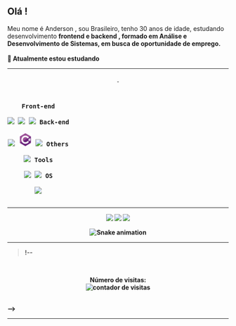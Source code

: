 ## Olá !

<p align="left">Meu nome é Anderson , sou Brasileiro, tenho 30 anos de idade, estudando desenvolvimento <strong>frontend e backend , formado em Análise e Desenvolvimento de Sistemas, em busca de oportunidade de emprego. <br> <br>
🔭 Atualmente estou estudando

</p>

<hr>

<p align="center">
  <p align="center">
    <a href="https://lumaypublicidade.com/#contato">
      <img height="175vw" alt="" src="https://github-readme-stats.vercel.app/api?username=ornelas91&show_icons=true&theme=ocean_dark&include_all_commits=true&count_private=true"/>
      <img height="175vw" alt="" src="https://github-readme-stats.vercel.app/api/top-langs/?username=ornelas91&layout=compact&langs_count=7&bg_color=5,511,115&text_color=CCF&title_color=FCF" />
    </a>
  </p>
  
</p>

<br>

<p style="display: inline-block;" align="center">
  <kbd>
    <kbd>Front-end</kbd>
    <br>
    <br>
    <img width="30px" src="https://cdn.jsdelivr.net/gh/devicons/devicon/icons/html5/html5-original.svg" /> 
    <img width="30px" src="https://cdn.jsdelivr.net/gh/devicons/devicon/icons/css3/css3-plain.svg" /> 
   <!--    <img width="30px" src="https://cdn.jsdelivr.net/gh/devicons/devicon/icons/sass/sass-original.svg" /> -->
    <img width="30px" src="https://cdn.jsdelivr.net/gh/devicons/devicon/icons/javascript/javascript-original.svg" />
  <!--     <img width="30px" src="https://cdn.jsdelivr.net/gh/devicons/devicon/icons/jquery/jquery-original.svg" /> -->
  </kbd>
  <kbd>
    <kbd>Back-end</kbd>
    <br>
    <br>
    <img width="30px" src="https://cdn.jsdelivr.net/gh/devicons/devicon/icons/php/php-original.svg" />
    <img width="30px" src="https://raw.githubusercontent.com/devicons/devicon/master/icons/csharp/csharp-original.svg">
    <img width="30px" src="https://cdn.jsdelivr.net/gh/devicons/devicon/icons/python/python-original.svg" />
  <!--    <img width="30px" src="https://cdn.jsdelivr.net/gh/devicons/devicon/icons/composer/composer-original.svg" />
    <img width="30px" src="https://cdn.jsdelivr.net/gh/devicons/devicon/icons/typescript/typescript-original.svg" />
    <img width="30px" src="https://cdn.jsdelivr.net/gh/devicons/devicon/icons/nodejs/nodejs-original.svg" />
    <img width="30px" src="https://cdn.jsdelivr.net/gh/devicons/devicon/icons/mysql/mysql-plain.svg" />
    <img width="30px" src="./laravel-2.svg" />
    <img width="30px" src="https://cdn.jsdelivr.net/gh/devicons/devicon/icons/ruby/ruby-original.svg" />
    <img width="30px" src="https://cdn.jsdelivr.net/gh/devicons/devicon/icons/rails/rails-original-wordmark.svg" /> -->
  </kbd>
  <kbd>
  <kbd>Others</kbd>
    <br>
    <br> 
    <img width="30px" src="https://cdn-icons-png.flaticon.com/512/25/25231.png" />
  </kbd>
  <kbd>
    <kbd>Tools</kbd>
    <br>
    <br>
    <img width="30px" src="https://cdn.jsdelivr.net/gh/devicons/devicon/icons/vscode/vscode-original.svg" />
    <img width="30px" src="https://upload.wikimedia.org/wikipedia/commons/thumb/3/3f/Git_icon.svg/1200px-Git_icon.svg.png" />
  </kbd>
  <kbd>
    <kbd>OS</kbd>
    <br>
    <br>
    <img width="30px" src="https://www.svgrepo.com/show/303223/microsoft-windows-22-logo.svg" />
  </kbd>
</p>
<hr>

<!--
<div style="display: inline_block"><br>
  <img align="center" alt="ornelas91-Js" height="30" width="40" src="https://raw.githubusercontent.com/devicons/devicon/master/icons/javascript/javascript-plain.svg">
  <img align="center" alt="ornelas91-Ts" height="30" width="40" src="https://raw.githubusercontent.com/devicons/devicon/master/icons/typescript/typescript-plain.svg">
  <img align="center" alt="ornelas91-React" height="30" width="40" src="https://raw.githubusercontent.com/devicons/devicon/master/icons/react/react-original.svg">
  <img align="center" alt="ornelas91-HTML" height="30" width="40" src="https://raw.githubusercontent.com/devicons/devicon/master/icons/html5/html5-original.svg">
  <img align="center" alt="ornelas91-CSS" height="30" width="40" src="https://raw.githubusercontent.com/devicons/devicon/master/icons/css3/css3-original.svg">
  <img align="center" alt="ornelas91-Python" height="30" width="40" src="https://raw.githubusercontent.com/devicons/devicon/master/icons/python/python-original.svg">
  <img align="center" alt="ornelas91-Csharp" height="30" width="40" src="https://raw.githubusercontent.com/devicons/devicon/master/icons/csharp/csharp-original.svg">
</div>
 -->
 
<div align="center"> 
  <a href="https://www.instagram.com/ornelasalmeida" target="_blank"><img src="https://img.shields.io/badge/-Instagram-%23E4405F?style=for-the-badge&logo=instagram&logoColor=white" target="_blank"></a>
  <a href = "mailto:ornelas.91@gmail.com"><img src="https://img.shields.io/badge/-Gmail-%23333?style=for-the-badge&logo=gmail&logoColor=white" target="_blank"></a>
  <a href="https://www.linkedin.com/in/anderson-ornelas-a2421a169/" target="_blank"><img src="https://img.shields.io/badge/-LinkedIn-%230077B5?style=for-the-badge&logo=linkedin&logoColor=white" target="_blank"></a> 
 
  ![Snake animation](https://github.com/ornelas91/ornelas91/blob/output/github-contribution-grid-snake.svg)
 
</div>

<hr>
 
>!--<footer align="center">
 <br> 
  <p align="center">
    Número de visitas: <br> <img src="https://profile-counter.glitch.me/ornelas91/count.svg" alt="contador de visitas">
  </p>
  <br>

</footer> -->

<hr>
